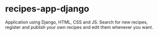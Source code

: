 # recipes-app-django
Application using Django, HTML, CSS and JS.
Search for new recipes, register and publish your own recipes and edit them whenever you want.